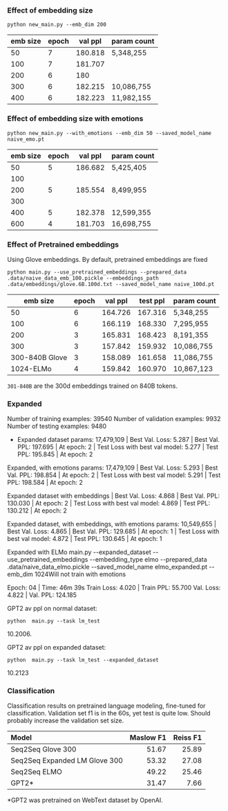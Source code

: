 
### Effect of embedding size
```
python new_main.py --emb_dim 200
```

emb size | epoch | val ppl | param count
---      | ---   | ---     | ---
 50      | 7     | 180.818 | 5,348,255
100      | 7     | 181.707 |
200      | 6     | 180     |
300      | 6     | 182.215 | 10,086,755
400      | 6     | 182.223 | 11,982,155

### Effect of embedding size with emotions
```
python new_main.py --with_emotions --emb_dim 50 --saved_model_name naive_emo.pt
```

emb size | epoch | val ppl | param count
---      | ---   | ---     | ---
 50      | 5     | 186.682 | 5,425,405
100      |       |         |
200      | 5     | 185.554 | 8,499,955
300      |       |         |
400      | 5     | 182.378 | 12,599,355
600      | 4     | 181.703 | 16,698,755

### Effect of Pretrained embeddings
Using Glove embeddings. By default, pretrained embeddings are fixed
```
python main.py --use_pretrained_embeddings --prepared_data .data/naive_data_emb_100.pickle --embeddings_path .data/embeddings/glove.6B.100d.txt --saved_model_name naive_100d.pt
```

emb size       | epoch | val ppl | test ppl | param count
---            | ---   | ---     | ---      | ---
50             | 6     | 164.726 | 167.316  | 5,348,255
100            | 6     | 166.119 | 168.330  | 7,295,955
200            | 3     | 165.831 | 168.423  | 8,191,355
300            | 3     | 157.842 | 159.932  | 10,086,755
300-840B Glove | 3     | 158.089 | 161.658  | 11,086,755
1024-ELMo      | 4     | 159.842 | 160.970  | 10,867,123

`301-840B` are the 300d embeddings trained on 840B tokens.

### Expanded
Number of training examples: 39540
Number of validation examples: 9932
Number of testing examples: 9480

- Expanded dataset
params:  17,479,109
| Best Val. Loss: 5.287 | Best Val. PPL: 197.695 | At epoch: 2
| Test Loss with best val model: 5.277 | Test PPL: 195.845 | At epoch: 2

Expanded, with emotions
params: 17,479,109
| Best Val. Loss: 5.293 | Best Val. PPL: 198.854 | At epoch: 2
| Test Loss with best val model: 5.291 | Test PPL: 198.584 | At epoch: 2

Expanded dataset with embeddings
| Best Val. Loss: 4.868 | Best Val. PPL: 130.030 | At epoch: 2
| Test Loss with best val model: 4.869 | Test PPL: 130.212 | At epoch: 2

Expanded dataset, with embeddings, with emotions
params: 10,549,655
| Best Val. Loss: 4.865 | Best Val. PPL: 129.685 | At epoch: 1
| Test Loss with best val model: 4.872 | Test PPL: 130.645 | At epoch: 1

 Expanded with ELMo
main.py --expanded_dataset --use_pretrained_embeddings --embedding_type elmo --prepared_data .data/naive_data_elmo.pickle --saved_model_name elmo_expanded.pt --emb_dim 1024Will not train with emotions

Epoch: 04 | Time: 46m 39s
Train Loss: 4.020 | Train PPL:  55.700
Val. Loss: 4.822 |  Val. PPL: 124.185


GPT2 av ppl on normal dataset:
```
python  main.py --task lm_test
```
10.2006.

GPT2 av ppl on expanded  dataset:
```
python  main.py --task lm_test --expanded_dataset
```
10.2123

### Classification
Classification results on pretrained language modeling, fine-tuned for classification. Validation set f1 is in the 60s, yet test is quite low. Should probably
increase the validation set size.

| Model                         | Maslow F1 | Reiss F1 |
| :---                          | ---:      | ---:     |
| Seq2Seq Glove 300             | 51.67     | 25.89    |
| Seq2Seq Expanded LM Glove 300 | 53.32     | 27.08    |
| Seq2Seq ELMO                  | 49.22     | 25.46    |
| GPT2*                         | 31.47     | 7.66     |

*GPT2 was pretrained on WebText dataset by OpenAI.
